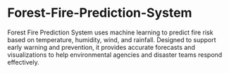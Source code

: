 # Forest-Fire-Prediction-System
Forest Fire Prediction System uses machine learning to predict fire risk based on temperature, humidity, wind, and rainfall. Designed to support early warning and prevention, it provides accurate forecasts and visualizations to help environmental agencies and disaster teams respond effectively.
